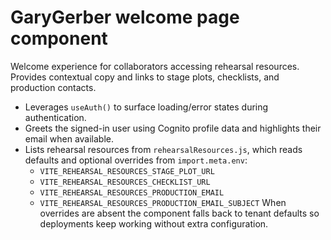 # GaryGerber welcome page component

Welcome experience for collaborators accessing rehearsal resources. Provides contextual copy and
links to stage plots, checklists, and production contacts.

- Leverages `useAuth()` to surface loading/error states during authentication.
- Greets the signed-in user using Cognito profile data and highlights their email when available.
- Lists rehearsal resources from `rehearsalResources.js`, which reads defaults and optional
  overrides from `import.meta.env`:
  - `VITE_REHEARSAL_RESOURCES_STAGE_PLOT_URL`
  - `VITE_REHEARSAL_RESOURCES_CHECKLIST_URL`
  - `VITE_REHEARSAL_RESOURCES_PRODUCTION_EMAIL`
  - `VITE_REHEARSAL_RESOURCES_PRODUCTION_EMAIL_SUBJECT`
  When overrides are absent the component falls back to tenant defaults so deployments keep
  working without extra configuration.
